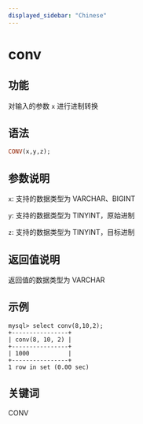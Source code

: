 ```yaml
---
displayed_sidebar: "Chinese"
---
```


# conv

## 功能

对输入的参数 `x` 进行进制转换

## 语法

```Haskell
CONV(x,y,z);
```

## 参数说明

`x`: 支持的数据类型为 VARCHAR、BIGINT

`y`: 支持的数据类型为 TINYINT，原始进制

`z`: 支持的数据类型为 TINYINT，目标进制

## 返回值说明

返回值的数据类型为 VARCHAR

## 示例

```Plain Text
mysql> select conv(8,10,2);
+----------------+
| conv(8, 10, 2) |
+----------------+
| 1000           |
+----------------+
1 row in set (0.00 sec)
```

## 关键词

CONV
